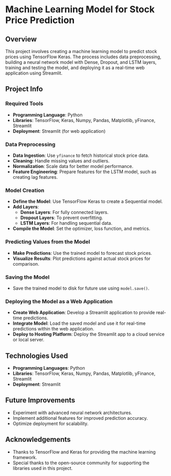 
# Machine Learning Model for Stock Price Prediction

## Overview
This project involves creating a machine learning model to predict stock prices using TensorFlow Keras. The process includes data preprocessing, building a neural network model with Dense, Dropout, and LSTM layers, training and testing the model, and deploying it as a real-time web application using Streamlit.

## Project Info

### Required Tools
- **Programming Language**: Python
- **Libraries**: TensorFlow, Keras, Numpy, Pandas, Matplotlib, yFinance, Streamlit
- **Deployment**: Streamlit (for web application)

### Data Preprocessing
- **Data Ingestion**: Use `yfinance` to fetch historical stock price data.
- **Cleaning**: Handle missing values and outliers.
- **Normalization**: Scale data for better model performance.
- **Feature Engineering**: Prepare features for the LSTM model, such as creating lag features.

### Model Creation
- **Define the Model**: Use TensorFlow Keras to create a Sequential model.
- **Add Layers**:
  - **Dense Layers**: For fully connected layers.
  - **Dropout Layers**: To prevent overfitting.
  - **LSTM Layers**: For handling sequential data.
- **Compile the Model**: Set the optimizer, loss function, and metrics.

### Predicting Values from the Model
- **Make Predictions**: Use the trained model to forecast stock prices.
- **Visualize Results**: Plot predictions against actual stock prices for comparison.

### Saving the Model
- Save the trained model to disk for future use using `model.save()`.

### Deploying the Model as a Web Application
- **Create Web Application**: Develop a Streamlit application to provide real-time predictions.
- **Integrate Model**: Load the saved model and use it for real-time predictions within the web application.
- **Deploy to Hosting Platform**: Deploy the Streamlit app to a cloud service or local server.

## Technologies Used
- **Programming Languages**: Python
- **Libraries**: TensorFlow, Keras, Numpy, Pandas, Matplotlib, yFinance, Streamlit
- **Deployment**: Streamlit

## Future Improvements
- Experiment with advanced neural network architectures.
- Implement additional features for improved prediction accuracy.
- Optimize deployment for scalability.

## Acknowledgements
- Thanks to TensorFlow and Keras for providing the machine learning framework.
- Special thanks to the open-source community for supporting the libraries used in this project.
